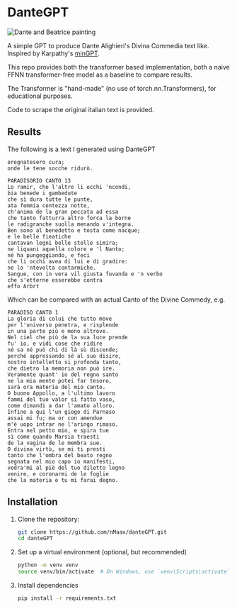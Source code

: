 # DanteGPT

![Dante and Beatrice painting](https://i.pinimg.com/736x/d2/02/65/d202653f3a5f2bdb2351c10857ccc85d.jpg)

A simple GPT to produce Dante Alighieri's Divina Commedia text like. Inspired by Karpathy's [minGPT](https://github.com/karpathy/minGPT).

This repo provides both the transformer based implementation, both a naive FFNN transformer-free model as a baseline to compare results.

The Transformer is "hand-made" (no use of torch.nn.Transformers), for educational purposes.

Code to scrape the original italian text is provided.

## Results

The following is a text I generated using DanteGPT

```text
oregnatesero cura;
onde le tene socche ridurò.

PARADISORIO CANTO 13
Lo ramir, che l'altre li occhi 'ncondi,
bia benede i gambedute
che sì dura tutte le punte,
ata femmia contezza notte,
ch'anima de la gran peccata ad essa
che tanto fatturra altro forca la borne
le radigranche suolla menando v'integna.
Ben sono al benedetto e tosta come nacque;
e le belle fieatiche
cantavan legni belle stelle simira;
ne liquani aquella colore e 'l Nanto;
né ha pungeggiando, e feci
che li occhi avea di lui e di gradire:
ne lo 'ntevolta contarmiche.
Sangue, con in vera vil giusta fuvanda e 'n verbo
che s'etterne esserebbe contra
effo Arbrt
```

Which can be compared with an actual Canto of the Divine Commedy, e.g.

```text
PARADISO CANTO 1
La gloria di colui che tutto move
per l'universo penetra, e risplende
in una parte più e meno altrove.
Nel ciel che più de la sua luce prende
fu' io, e vidi cose che ridire
né sa né può chi di là sù discende;
perché appressando sé al suo disire,
nostro intelletto si profonda tanto,
che dietro la memoria non può ire.
Veramente quant' io del regno santo
ne la mia mente potei far tesoro,
sarà ora materia del mio canto.
O buono Appollo, a l'ultimo lavoro
fammi del tuo valor sì fatto vaso,
come dimandi a dar l'amato alloro.
Infino a qui l'un giogo di Parnaso
assai mi fu; ma or con amendue
m'è uopo intrar ne l'aringo rimaso.
Entra nel petto mio, e spira tue
sì come quando Marsia traesti
de la vagina de le membra sue.
O divina virtù, se mi ti presti
tanto che l'ombra del beato regno
segnata nel mio capo io manifesti,
vedra'mi al piè del tuo diletto legno
venire, e coronarmi de le foglie
che la materia e tu mi farai degno.
```

## Installation

1. Clone the repository:

    ```bash
    git clone https://github.com/nMaax/danteGPT.git
    cd danteGPT
    ```

2. Set up a virtual environment (optional, but recommended)

    ```bash
    python -m venv venv
    source venv/bin/activate  # On Windows, use `venv\Scripts\activate`
    ```

3. Install dependencies

    ```bash
    pip install -r requirements.txt
    ```
